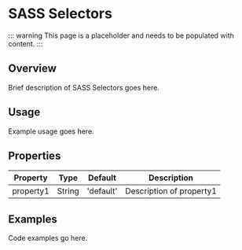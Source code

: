 # SASS Selectors

::: warning
This page is a placeholder and needs to be populated with content.
:::

## Overview

Brief description of SASS Selectors goes here.

## Usage

Example usage goes here.

## Properties

| Property | Type | Default | Description |
|----------|------|---------|-------------|
| property1 | String | 'default' | Description of property1 |

## Examples

Code examples go here.

